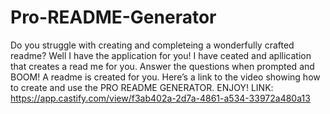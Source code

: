 # Pro-README-Generator

Do you struggle with creating and completeing a wonderfully crafted readme? Well I have the application for you! I have ceated and apllication that creates a read me for you. Answer the questions when prompted and BOOM! A readme is created for you. Here’s a link to the video showing how to create and use the PRO README GENERATOR. ENJOY!
LINK:
https://app.castify.com/view/f3ab402a-2d7a-4861-a534-33972a480a13

